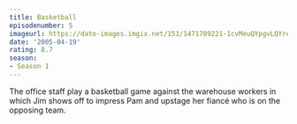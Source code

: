 ```yaml
---
title: Basketball
episodenumber: 5
imageurl: https://dato-images.imgix.net/151/1471789221-1cvMeuQYpgvLQYre6FTkVHmlV3G.jpg?ixlib=rb-1.1.0&ch=DPR%2CWidth&auto=compress%2Cformat
date: '2005-04-19'
rating: 8.7
season:
- Season 1
---
```


The office staff play a basketball game against the warehouse workers in which Jim shows off to impress Pam and upstage her fiancé who is on the opposing team.
